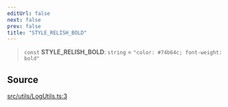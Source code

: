 ```yaml
---
editUrl: false
next: false
prev: false
title: "STYLE_RELISH_BOLD"
---
```


> `const` **STYLE\_RELISH\_BOLD**: `string` = `"color: #74b64c; font-weight: bold"`

## Source

[src/utils/LogUtils.ts:3](https://github.com/relishinc/dill-pixel/blob/543438455c9a47928084300159416186c2aa1095/src/utils/LogUtils.ts#L3)
